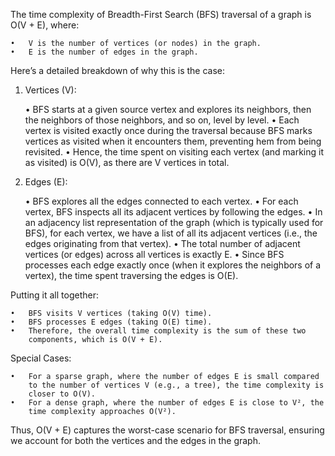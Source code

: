 The time complexity of Breadth-First Search (BFS) traversal of
a graph is O(V + E), where:

    •	V is the number of vertices (or nodes) in the graph.
    •	E is the number of edges in the graph.

Here’s a detailed breakdown of why this is the case:

1. Vertices (V):

   • BFS starts at a given source vertex and explores its neighbors,
   then the neighbors of those neighbors, and so on, level by level.
   • Each vertex is visited exactly once during the traversal because
   BFS marks vertices as visited when it encounters them, preventing
   hem from being revisited.
   • Hence, the time spent on visiting each vertex (and marking it as
   visited) is O(V), as there are V vertices in total.

2. Edges (E):

   • BFS explores all the edges connected to each vertex.
   • For each vertex, BFS inspects all its adjacent vertices by following
   the edges.
   • In an adjacency list representation of the graph (which is typically
   used for BFS), for each vertex, we have a list of all its adjacent
   vertices (i.e., the edges originating from that vertex).
   • The total number of adjacent vertices (or edges) across all vertices
   is exactly E.
   • Since BFS processes each edge exactly once (when it explores the
   neighbors of a vertex), the time spent traversing the edges is O(E).

Putting it all together:

    •	BFS visits V vertices (taking O(V) time).
    •	BFS processes E edges (taking O(E) time).
    •	Therefore, the overall time complexity is the sum of these two
    	components, which is O(V + E).

Special Cases:

    •	For a sparse graph, where the number of edges E is small compared
    	to the number of vertices V (e.g., a tree), the time complexity is
    	closer to O(V).
    •	For a dense graph, where the number of edges E is close to V², the
    	time complexity approaches O(V²).

Thus, O(V + E) captures the worst-case scenario for BFS traversal, ensuring
we account for both the vertices and the edges in the graph.
